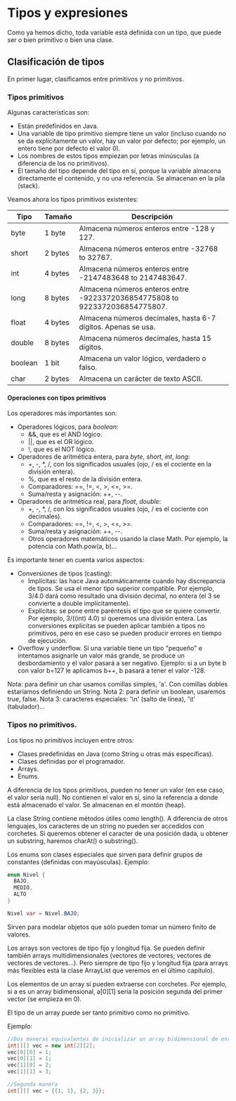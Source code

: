 # Tipos y expresiones

Como ya hemos dicho, toda variable está definida con un tipo, que puede ser o bien primitivo o bien una clase.

## Clasificación de tipos

En primer lugar, clasificamos entre primitivos y no primitivos. 

### Tipos primitivos

Algunas características son: 
* Están predefinidos en Java. 
* Una variable de tipo primitivo siempre tiene un valor (incluso cuando no se da explícitamente un valor, hay un valor por defecto; por ejemplo, un entero tiene por defecto el valor 0).
* Los nombres de estos tipos empiezan por letras minúsculas (a diferencia de los no primitivos).
* El tamaño del tipo depende del tipo en sí, porque la variable almacena directamente el contenido, y no una referencia. Se almacenan en la pila (stack). 

Veamos ahora los tipos primitivos existentes: 

|Tipo | Tamaño | Descripción |
|-|-|-|
|byte | 1 byte | Almacena números enteros entre -128 y 127.|
|short | 2 bytes | Almacena números enteros entre -32768 to 32767.|
|int | 4 bytes | Almacena números enteros entre -2147483648 to 2147483647.|
|long | 8 bytes | Almacena números enteros entre -9223372036854775808 to 9223372036854775807. |
|float | 4 bytes | Almacena números decimales, hasta 6-7 dígitos. Apenas se usa. |
|double | 8 bytes | Almacena números decimales, hasta 15 dígitos.  |
| boolean | 1 bit | Almacena un valor lógico, verdadero o falso. |
| char | 2 bytes | Almacena un carácter de texto ASCII. |

#### Operaciones con tipos primitivos

Los operadores más importantes son: 
* Operadores lógicos, para *boolean*: 
  * &&, que es el AND lógico.
  * ||, que es el OR lógico.
  * !, que es el NOT lógico.
* Operadores de aritmética entera, para *byte*, *short*, *int*, *long*:
  * +, -, *, /, con los significados usuales (ojo, / es el cociente en la división entera). 
  * %, que es el resto de la división entera. 
  * Comparadores: ==, !=, <, >, <=, >=.
  * Suma/resta y asignación: ++, --.
* Operadores de aritmética real, para *float*, *double*:
  * +, -, *, /, con los significados usuales (ojo, / es el cociente con decimales). 
  * Comparadores: ==, !=, <, >, <=, >=.
  * Suma/resta y asignación: ++, --.
  * Otros operadores matemáticos usando la clase Math. Por ejemplo, la potencia con Math.pow(a, b)...

Es importante tener en cuenta varios aspectos: 
* Conversiones de tipos (casting):
  * Implícitas: las hace Java automáticamente cuando hay discrepancia de tipos. Se usa el menor tipo superior compatible. Por ejemplo, 3/4.0 dará como resultado una división decimal, no entera (el 3 se convierte a double implícitamente). 
  * Explícitas: se pone entre paréntesis el tipo que se quiere convertir. Por ejemplo, 3/((int) 4.0) si queremos una división entera. Las conversiones explícitas se pueden aplicar también a tipos no primitivos, pero en ese caso se pueden producir errores en tiempo de ejecución. 
* Overflow y underflow. Si una variable tiene un tipo "pequeño" e intentamos asignarle un valor más grande, se produce un desbordamiento y el valor pasará a ser negativo. Ejemplo: si a un byte b con valor b=127 le aplicamos b++, b pasará a tener el valor -128. 

Nota: para definir un char usamos comillas simples, 'a'. Con comillas dobles estaríamos definiendo un String.
Nota 2: para definir un boolean, usaremos true, false.
Nota 3: caracteres especiales: '\n' (salto de línea), '\t' (tabulador)...

### Tipos no primitivos.

Los tipos no primitivos incluyen entre otros: 
* Clases predefinidas en Java (como String u otras más específicas).
* Clases definidas por el programador. 
* Arrays. 
* Enums.

A diferencia de los tipos primitivos, pueden no tener un valor (en ese caso, el valor sería null). No contienen el valor en sí, sino la referencia a donde está almacenado el valor. Se almacenan en el montón (heap).

La clase String contiene métodos útiles como length(). A diferencia de otros lenguajes, los caracteres de un string no pueden ser accedidos con corchetes. Si queremos obtener el caracter de una posición dada, u obtener un substring, haremos charAt() o substring().

Los enums son clases especiales que sirven para definir grupos de constantes (definidas con mayúsculas). Ejemplo: 

```java
enum Nivel {
  BAJO,
  MEDIO,
  ALTO
}

Nivel var = Nivel.BAJO;
```

Sirven para modelar objetos que sólo pueden tomar un número finito de valores. 

Los arrays son vectores de tipo fijo y longitud fija. Se pueden definir también arrays multidimensionales (vectores de vectores; vectores de vectores de vectores...). Pero siempre de tipo fijo y longitud fija (para arrays más flexibles está la clase ArrayList que veremos en el último capítulo).

Los elementos de un array sí pueden extraerse con corchetes. Por ejemplo, si a es un array bidimensional, a[0][1] sería la posición segunda del primer vector (se empieza en 0).

El tipo de un array puede ser tanto primitivo como no primitivo. 

Ejemplo: 

```java
//Dos maneras equivalentes de inicializar un array bidimensional de enteros
int[][] vec = new int[2][2];
vec[0][0] = 1;
vec[0][1] = 1;
vec[1][0] = 2;
vec[1][1] = 3; 

//Segunda manera
int[][] vec = {{1, 1}, {2, 3}};

```

